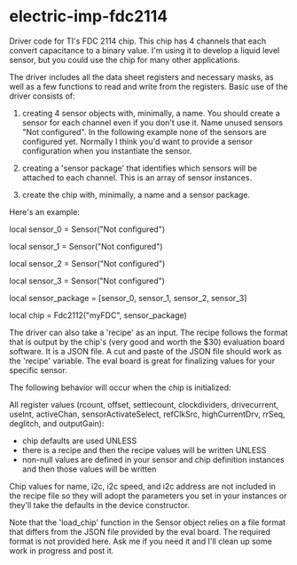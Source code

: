 # electric-imp-fdc2114
Driver code for TI's FDC 2114 chip. This chip has 4 channels that each convert capacitance to a binary value. I'm using it to develop a liquid level sensor, but you could use the chip for many other applications.

The driver includes all the data sheet registers and necessary masks, as well as a few functions to read and write from the registers. Basic use of the driver consists of:

1) creating 4 sensor objects with, minimally, a name. You should create a sensor for each channel even if you don't use it. Name unused sensors "Not configured". In the following example none of the sensors are configured yet. Normally I think you'd want to provide a sensor configuration when you instantiate the sensor.

2) creating a 'sensor package' that identifies which sensors will be attached to each channel. This is an array of sensor instances.

3) create the chip with, minimally, a name and a sensor package.

Here's an example:

local sensor_0 = Sensor("Not configured")

local sensor_1  = Sensor("Not configured")

local sensor_2  = Sensor("Not configured")

local sensor_3 = Sensor("Not configured")

local sensor_package = [sensor_0, sensor_1, sensor_2, sensor_3]

local chip = Fdc2112("myFDC", sensor_package)

The driver can also take a 'recipe' as an input. The recipe follows the format that is output by the chip's (very good and worth the $30) evaluation board software. It is a JSON file. A cut and paste of the JSON file should work as the 'recipe' variable. The eval board is great for finalizing values for your specific sensor.

The following behavior will occur when the chip is initialized:

All register values (rcount, offset, settlecount, clockdividers, drivecurrent, useInt, activeChan, sensorActivateSelect, refClkSrc, highCurrentDrv, rrSeq, deglitch, and outputGain):
  * chip defaults are used UNLESS
  * there is a recipe and then the recipe values will be written UNLESS
  * non-null values are defined in your sensor and chip definition instances and then those values will be written
  
Chip values for name, i2c, i2c speed, and i2c address are not included in the recipe file so they will adopt the parameters you set in your instances or they'll take the defaults in the device constructor.

Note that the 'load_chip' function in the Sensor object relies on a file format that differs from the JSON file provided by the eval board. The required format is not provided here. Ask me if you need it and I'll clean up some work in progress and post it.
